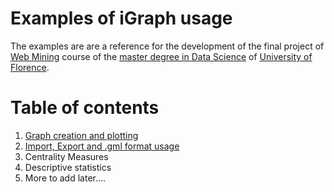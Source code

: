 # Examples of iGraph usage

The examples are are a reference for the development of the final project of
[Web Mining](https://www.unifi.it/p-ins2-2022-632233-0.html) course of the [master degree in Data Science](https://www.informaticamagistrale.unifi.it/index.html)
of [University of Florence](https://www.scienze.unifi.it/#).

# Table of contents
1. [Graph creation and plotting](NoteBooks/1.Graph_Creation.ipynb)
2. [Import, Export and .gml format usage](NoteBooks/2.ImportingAndExporting.ipynb)
3. Centrality Measures
3. Descriptive statistics
4. More to add later....
